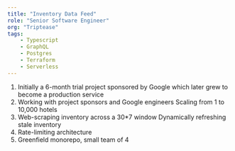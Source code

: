```yaml
---
title: "Inventory Data Feed"
role: "Senior Software Engineer"
org: "Triptease"
tags:
    - Typescript
    - GraphQL
    - Postgres
    - Terraform
    - Serverless
---
```

1. Initially a 6-month trial project sponsored by Google which later grew to become a production service
2. Working with project sponsors and Google engineers Scaling from 1 to 10,000 hotels
3. Web-scraping inventory across a 30*7 window Dynamically refreshing stale inventory
4. Rate-limiting architecture
5. Greenfield monorepo, small team of 4